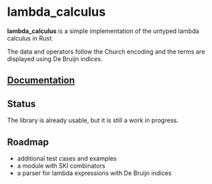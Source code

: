# lambda_calculus

**lambda_calculus** is a simple implementation of the untyped lambda calculus in Rust.

The data and operators follow the Church encoding and the terms are displayed using De Bruijn indices.

## [Documentation](https://docs.rs/lambda_calculus)

## Status

The library is already usable, but it is still a work in progress.

## Roadmap

- additional test cases and examples
- a module with SKI combinators
- a parser for lambda expressions with De Bruijn indices
